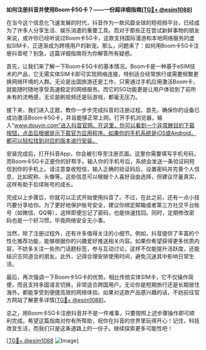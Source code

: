 **如何注册抖音并使用Boom卡5G卡？——一份超详细指南[[TG💪+ @esim1088](https://t.me/s/esim1088)]**

在当今这个信息化飞速发展的时代，抖音作为一款风靡全球的短视频平台，已经成为了许多人分享生活、娱乐消遣的重要工具。而对于那些正在尝试新鲜事物的朋友来说，或许你已经听说过Boom卡5G卡，这款支持国际漫游和本地网络服务的虚拟SIM卡，正逐渐成为跨境用户的新宠。那么，问题来了：如何用Boom卡5G卡注册抖音呢？别急，这篇详细指南将为你解答所有疑惑。

首先，让我们来了解一下Boom卡5G卡的基本情况。Boom卡是一种基于eSIM技术的产品，它无需实体SIM卡即可实现网络连接，特别适合经常旅行或需要频繁更换网络环境的人群。无论是出国旅游还是工作，只需通过手机应用激活Boom卡，就能随时随地享受高速稳定的网络服务。而它的5G功能更是让用户体验到了前所未有的流畅感，无论是刷视频还是玩游戏，都毫无压力。

接下来，我们进入正题，教你一步步完成抖音的注册过程。首先，确保你的设备已成功激活Boom卡5G卡，并且能够正常上网。打开手机浏览器，输入“www.douyin.com”进入抖音官网。在这里，你可以看到一个非常醒目的下载按钮，点击后根据提示下载官方应用程序。如果你的手机系统是iOS或Android，都可以轻松找到对应的版本进行安装。

安装完成后，打开抖音App，你会被引导至注册页面。这里你需要填写手机号码，而Boom卡5G卡正是你的好帮手。输入你的手机号后，系统会发送一条验证码短信到你的手机上。请注意查收短信，输入正确的验证码后，设置密码并完善个人信息，比如昵称、头像等。这些信息可以根据个人喜好自由选择，但建议尽量真实，这样有助于后续账号的成长。

完成以上步骤后，你就可以正式开始使用抖音了。不过，在此之前，还有一点小技巧要分享给你。为了更好地保护账号安全，建议你绑定邮箱或者第三方社交平台账号（如微信、QQ等），这样即便忘记了密码，也能快速找回。同时，定期修改密码也是一个好习惯，毕竟网络安全无小事。

当然，除了注册过程外，还有许多值得关注的小细节。例如，抖音提供了丰富的个性化推荐功能，能够根据你的兴趣爱好推送相关内容。如果你希望获得更多优质内容，不妨多关注一些热门话题标签，参与互动讨论，这样不仅能提升活跃度，还能结识志同道合的朋友。此外，记得合理安排使用时间，避免沉迷其中影响日常生活。

最后，再次强调一下Boom卡5G卡的优势。相比传统实体SIM卡，它不仅操作简便，而且支持多国语言切换，非常适合跨国用户。无论你是短期旅行还是长期居住海外，都能享受到便捷高效的网络体验。如果对这款产品感兴趣的话，不妨前往官方网站了解更多详情[[TG💪+ @esim1088](https://t.me/s/esim1088)]。

总之，用Boom卡5G卡注册抖音并不是一件难事，只要按照上述步骤操作即可顺利完成。希望这篇指南对你有所帮助，祝你在抖音的世界里玩得开心！记住，科技改变生活，而我们只是这条道路上的一份子。继续探索更多可能性吧！

[[TG💪+ @esim1088](https://t.me/s/esim1088) ![Image](https://i.postimg.cc/4NQfJmqS/Snipaste-2025-05-13-00-14-12.png)]